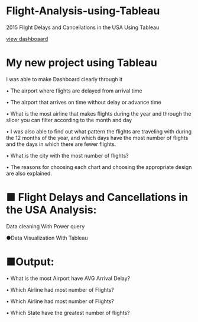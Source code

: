 # Flight-Analysis-using-Tableau
2015 Flight Delays and Cancellations in the USA Using Tableau

[view dashboaard](https://public.tableau.com/views/flight_16617321141490/2015FlightDelaysandCancellations?:language=en-US&:display_count=n&:origin=viz_share_link)

# My new project using Tableau


I was able to make Dashboard clearly through it

• The airport where flights are delayed from arrival time

• The airport that arrives on time without delay or advance time

• What is the most airline that makes flights during the year and through the slicer you can filter according to the month and day

• I was also able to find out what pattern the flights are traveling with during the 12 months of the year, and which days have the most number of flights and the days in which there are fewer flights.

• What is the city with the most number of flights?

• The reasons for choosing each chart and choosing the appropriate design are also explained.

# ■ Flight Delays and Cancellations in the USA Analysis:

Data cleaning With Power query

●Data Visualization With Tableau


# ■Output:

• What is the most Airport have AVG Arrival Delay?

• Which Airline had most number of Flights?

• Which Airline had most number of Flights?

• Which State have the greatest number of flights?


